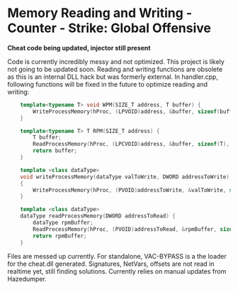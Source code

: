 # Memory Reading and Writing - Counter - Strike: Global Offensive
**Cheat code being updated, injector still present**

Code is currently incredibly messy and not optimized. This project is likely not going to be updated soon. Reading and writing functions are obsolete as this is an internal DLL hack but was formerly external. In handler.cpp, following functions will be fixed in the future to optimize reading and writing: 

```cpp
	template<typename T> void WPM(SIZE_T address, T buffer) {
		WriteProcessMemory(hProc, (LPVOID)address, &buffer, sizeof(buffer), NULL);
	}

	template<typename T> T RPM(SIZE_T address) {
		T buffer;
		ReadProcessMemory(hProc, (LPCVOID)address, &buffer, sizeof(T), NULL);
		return buffer;
	}

	template <class dataType>
	void writeProcessMemory(dataType valToWrite, DWORD addressToWrite)
	{
		WriteProcessMemory(hProc, (PVOID)addressToWrite, &valToWrite, sizeof(dataType), 0);
	}

	template <class dataType>
	dataType readProcessMemory(DWORD addressToRead) {
		dataType rpmBuffer;
		ReadProcessMemory(hProc, (PVOID)addressToRead, &rpmBuffer, sizeof(dataType), 0);
		return rpmBuffer;
	}
```
Files are messed up currently. For standalone, VAC-BYPASS is a the loader for the cheat.dll generated. Signatures, NetVars, offsets are not read in realtime yet, still finding solutions. Currently relies on manual updates from Hazedumper. 
